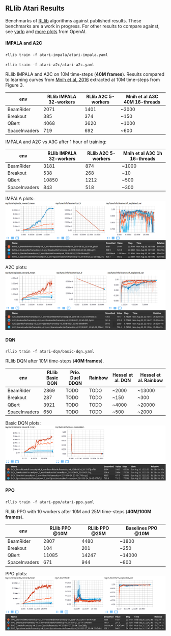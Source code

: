 ## RLlib Atari Results

Benchmarks of [RLlib](https://rllib.io) algorithms against published results. These benchmarks are a work in progress. For other results to compare against, see [yarlp](https://github.com/btaba/yarlp) and [more plots](https://github.com/openai/baselines-results/blob/master/acktr_ppo_acer_a2c_atari.ipynb) from OpenAI.

#### IMPALA and A2C

`rllib train -f atari-impala/atari-impala.yaml`

`rllib train -f atari-a2c/atari-a2c.yaml`

RLlib IMPALA and A2C on 10M time-steps (**40M frames**). Results compared to learning curves from [Mnih et al, 2016](https://arxiv.org/pdf/1602.01783.pdf) extracted at 10M time-steps from Figure 3.

|env|RLlib IMPALA 32-workers|RLlib A2C 5-workers|Mnih et al A3C 40M 16-threads|
|---|---|---|---|
|BeamRider|2071|1401|~3000|
|Breakout|385|374|~150|
|QBert|4068|3620|~1000|
|SpaceInvaders|719|692|~600|

IMPALA and A2C vs A3C after 1 hour of training:

|env|RLlib IMPALA 32-workers|RLlib A2C 5-workers|Mnih et al A3C 1h 16-threads|
|---|---|---|---|
|BeamRider|3181|874|~1000|
|Breakout|538|268|~10|
|QBert|10850|1212|~500|
|SpaceInvaders|843|518|~300|

IMPALA plots:
![tensorboard](/atari-impala/atari-impala.png)

A2C plots:
![tensorboard](/atari-a2c/atari-a2c.png)

#### DQN

`rllib train -f atari-dqn/basic-dqn.yaml`

RLlib DQN after 10M time-steps (**40M frames**).

| env  |  RLlib Basic DQN |  Prio. Duel DDQN | Rainbow  |  Hessel et al. DQN |  Hessel et al. Rainbow |
|---|---|---|---|---|---|
|BeamRider|2869|TODO|TODO|~2000|~13000|
|Breakout|287|TODO|TODO|~150|~300|
|QBert|3921|TODO|TODO|~4000|~20000|
|SpaceInvaders|650|TODO|TODO|~500|~2000|

Basic DQN plots:
![tensorboard](/atari-dqn/basic-dqn.png)

#### PPO

`rllib train -f atari-ppo/atari-ppo.yaml`

RLlib PPO with 10 workers after 10M and 25M time-steps (**40M/100M frames**).

|env|RLlib PPO @10M|RLlib PPO @25M|Baselines PPO @10M|
|---|---|---|---|
|BeamRider|2807|4480|~1800|
|Breakout|104|201|~250|
|QBert|11085|14247|~14000|
|SpaceInvaders|671|944|~800|

PPO plots:
![tensorboard](/atari-ppo/atari-ppo.png)
